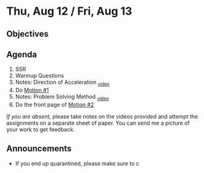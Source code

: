 Thu, Aug 12 / Fri, Aug 13
=====================

Objectives
------------


Agenda  
---------  

1. SSR
2. Warmup Questions
3. Notes: Direction of Acceleration <sub>[video][dir]</sub>
4. Do [Motion #1][m1]
5. Notes: Problem Solving Method <sub>[video][ps]</sub>
6. Do the front page of [Motion #2][m2]

*If you are absent,* please take notes on the videos provided and attempt the assignments on a separate sheet of paper.  You can send me a picture of your work to get feedback.


Announcements
-------------  
- If you end up quarantined, please make sure to c

[dir]: https://youtu.be/q4ec-myEBIE?t=389
[m1]: https://avon.schoology.com/course/5138386942/materials/gp/5201801022
[ps]: https://youtu.be/TLnfLPr76Xo
[m2]: https://avon.schoology.com/course/5138386942/materials/gp/5201801029
<!--stackedit_data:
eyJoaXN0b3J5IjpbLTg3OTQ2MTc4OSwxMzkwOTQ2NjUwLC04MT
cwNTMwMTMsLTE1NjcwNTgzNTUsMjAyNDc1MjUyNCwxODg2NjQ3
MTQwLC0yNzIwMzgyNywxMzAzMzM0ODI3LDE1NTE5NTMxMzYsLT
ExMDYxOTc1MTUsLTEyODE3NDIyMzYsMTg0OTExNzgwNSw5MDg5
MDEwNTgsOTEzOTg3OTY2LDE1Mjk5NDYwNTgsMTY5MjI0ODc1MS
w0MzUyNjI1MDIsMjY2NDA4ODIyLDE3OTUwOTQ4ODcsLTE4MTg2
NjIyNzFdfQ==
-->
